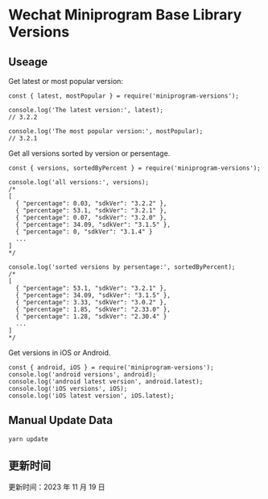 
# Wechat Miniprogram Base Library Versions

## Useage

Get latest or most popular version:

```;
const { latest, mostPopular } = require('miniprogram-versions');

console.log('The latest version:', latest);
// 3.2.2

console.log('The most popular version:', mostPopular);
// 3.2.1

```

Get all versions sorted by version or persentage.

```
const { versions, sortedByPercent } = require('miniprogram-versions');

console.log('all versions:', versions);
/*
[
  { "percentage": 0.03, "sdkVer": "3.2.2" },
  { "percentage": 53.1, "sdkVer": "3.2.1" },
  { "percentage": 0.07, "sdkVer": "3.2.0" },
  { "percentage": 34.09, "sdkVer": "3.1.5" },
  { "percentage": 0, "sdkVer": "3.1.4" }
  ...
]
*/

console.log('sorted versions by persentage:', sortedByPercent);
/*
[
  { "percentage": 53.1, "sdkVer": "3.2.1" },
  { "percentage": 34.09, "sdkVer": "3.1.5" },
  { "percentage": 3.33, "sdkVer": "3.0.2" },
  { "percentage": 1.85, "sdkVer": "2.33.0" },
  { "percentage": 1.28, "sdkVer": "2.30.4" }
  ...
]
*/
```

Get versions in iOS or Android.

```
const { android, iOS } = require('miniprogram-versions');
console.log('android versions', android);
console.log('android latest version', android.latest);
console.log('iOS versions', iOS);
console.log('iOS latest version', iOS.latest);
```

## Manual Update Data

```
yarn update
```

## 更新时间

更新时间：2023 年 11 月 19 日

